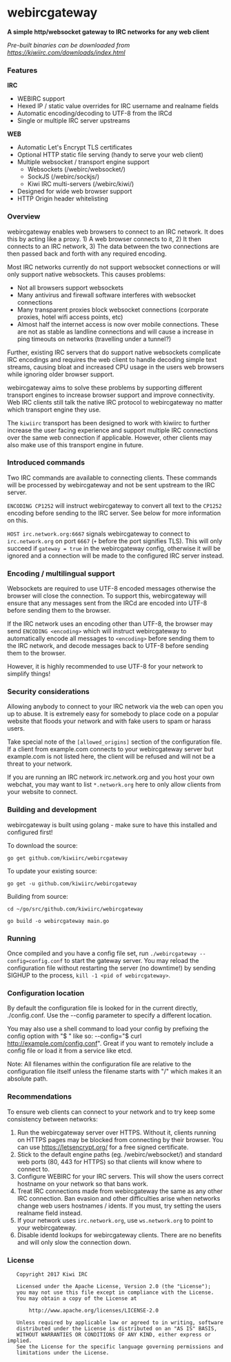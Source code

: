 # webircgateway
**A simple http/websocket gateway to IRC networks for any web client**

*Pre-built binaries can be downloaded from https://kiwiirc.com/downloads/index.html*

### Features
**IRC**
* WEBIRC support
* Hexed IP / static value overrides for IRC username and realname fields
* Automatic encoding/decoding to UTF-8 from the IRCd
* Single or multiple IRC server upstreams

**WEB**
* Automatic Let's Encrypt TLS certificates
* Optional HTTP static file serving (handy to serve your web client)
* Multiple websocket / transport engine support
    * Websockets (/webirc/websocket/)
    * SockJS (/webirc/sockjs/)
    * Kiwi IRC multi-servers (/webirc/kiwi/)
* Designed for wide web browser support
* HTTP Origin header whitelisting


### Overview
webircgateway enables web browsers to connect to an IRC network. It does this by acting like a proxy. 1) A web browser connects to it, 2) It then connects to an IRC network, 3) The data between the two connections are then passed back and forth with any required encoding.

Most IRC networks currently do not support websocket connections or will only support native websockets. This causes problems:
* Not all browsers support websockets
* Many antivirus and firewall software interferes with websocket connections
* Many transparent proxies block websocket connections (corporate proxies, hotel wifi access points, etc)
* Almost half the internet access is now over mobile connections. These are not as stable as landline connections and will cause a increase in ping timeouts on networks (travelling under a tunnel?)

Further, existing IRC servers that do support native websockets complicate IRC encodings and requires the web client to handle decoding simple text streams, causing bloat and increased CPU usage in the users web browsers while ignoring older browser support.

webircgateway aims to solve these problems by supporting different transport engines to increase browser support and improve connectivity. Web IRC clients still talk the native IRC protocol to webircgateway no matter which transport engine they use.

The `kiwiirc` transport has been designed to work with kiwiirc to further increase the user facing experience and support multiple IRC connections over the same web connection if applicable. However, other clients may also make use of this transport engine in future.


### Introduced commands
Two IRC commands are available to connecting clients. These commands will be processed by webircgateway and not be sent upstream to the IRC server.

`ENCODING CP1252` will instruct webircgateway to convert all text to the `CP1252` encoding before sending to the IRC server. See below for more information on this.


`HOST irc.network.org:6667` signals webircgateway to connect to `irc.network.org` on port `6667` (`+` before the port signifies TLS). This will only succeed if `gateway = true` in the webircgateway config, otherwise it will be ignored and a connection will be made to the configured IRC server instead.


### Encoding / multilingual support
Websockets are required to use UTF-8 encoded messages otherwise the browser will close the connection. To support this, webircgateway will ensure that any messages sent from the IRCd are encoded into UTF-8 before sending them to the browser.

If the IRC network uses an encoding other than UTF-8, the browser may send `ENCODING <encoding>` which will instruct webircgateway to automatically encode all messages to `<encoding>` before sending them to the IRC network, and decode messages back to UTF-8 before sending them to the browser.

However, it is highly recommended to use UTF-8 for your network to simplify things!


### Security considerations
Allowing anybody to connect to your IRC network via the web can open you up to abuse. It is extremely easy for somebody to place code on a popular website that floods your network and with fake users to spam or harass users.

Take special note of the `[allowed_origins]` section of the configuration file. If a client from example.com connects to your webircgateway server but example.com is not listed here, the client will be refused and will not be a threat to your network.

If you are running an IRC network irc.network.org and you host your own webchat, you may want to list `*.network.org` here to only allow clients from your website to connect.


### Building and development
webircgateway is built using golang - make sure to have this installed and configured first!

To download the source:

`go get github.com/kiwiirc/webircgateway`

To update your existing source:

`go get -u github.com/kiwiirc/webircgateway`

Building from source:

`cd ~/go/src/github.com/kiwiirc/webircgateway`

`go build -o webircgateway main.go`

### Running
Once compiled and you have a config file set, run `./webircgateway --config=config.conf` to start the gateway server. You may reload the configuration file without restarting the server (no downtime!) by sending SIGHUP to the process, `kill -1 <pid of webircgateway>`.

### Configuration location
By default the configuration file is looked for in the current directly, ./config.conf. Use the --config parameter to specify a different location.

You may also use a shell command to load your config by prefixing the config option with "$ " like so: --config="$ curl http://example.com/config.conf". Great if you want to remotely include a config file or load it from a service like etcd.

Note: All filenames within the configuration file are relative to the configuration file itself unless the filename starts with "/" which makes it an absolute path.


### Recommendations
To ensure web clients can connect to your network and to try keep some consistency between networks:

1. Run the webircgateway server over HTTPS. Without it, clients running on HTTPS pages may be blocked from connecting by their browser. You can use https://letsencrypt.org/ for a free signed certificate.
2. Stick to the default engine paths (eg. /webirc/websocket/) and standard web ports (80, 443 for HTTPS) so that clients will know where to connect to.
3. Configure WEBIRC for your IRC servers. This will show the users correct hostname on your network so that bans work.
4. Treat IRC connections made from webircgateway the same as any other IRC connection. Ban evasion and other difficulties arise when networks change web users hostnames / idents. If you must, try setting the users realname field instead.
5. If your network uses `irc.network.org`, use `ws.network.org` to point to your webircgateway.
6. Disable identd lookups for webircgateway clients. There are no benefits and will only slow the connection down.


### License
~~~
   Copyright 2017 Kiwi IRC

   Licensed under the Apache License, Version 2.0 (the "License");
   you may not use this file except in compliance with the License.
   You may obtain a copy of the License at

       http://www.apache.org/licenses/LICENSE-2.0

   Unless required by applicable law or agreed to in writing, software
   distributed under the License is distributed on an "AS IS" BASIS,
   WITHOUT WARRANTIES OR CONDITIONS OF ANY KIND, either express or implied.
   See the License for the specific language governing permissions and
   limitations under the License.
~~~
